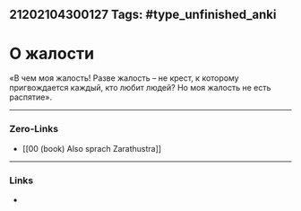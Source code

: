 21202104300127
Tags: #type_unfinished_anki 
---
# О жалости

«В чем моя жалость! Разве жалость – не крест, к которому пригвождается каждый, кто любит людей? Но моя жалость не есть распятие».

---
### Zero-Links
- [[00 (book) Also sprach Zarathustra]]
---
### Links
-